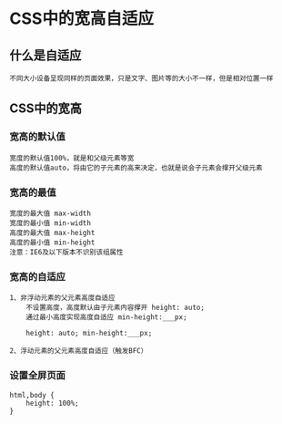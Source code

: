 # CSS中的宽高自适应

## 什么是自适应

	不同大小设备呈现同样的页面效果，只是文字、图片等的大小不一样，但是相对位置一样
	
## CSS中的宽高

### 宽高的默认值

	宽度的默认值100%，就是和父级元素等宽
	高度的默认值auto，将由它的子元素的高来决定，也就是说会子元素会撑开父级元素

### 宽高的最值

	宽度的最大值 max-width
	宽度的最小值 min-width
	高度的最大值 max-height
	高度的最小值 min-height
	注意：IE6及以下版本不识别该组属性
	
### 宽高的自适应

	1、非浮动元素的父元素高度自适应
		不设置高度，高度默认由子元素内容撑开 height: auto;
		通过最小高度实现高度自适应 min-height:___px;
		
		height: auto; min-height:___px;
		
	2、浮动元素的父元素高度自适应（触发BFC）
	
### 设置全屏页面

	html,body {
		height: 100%;
	}